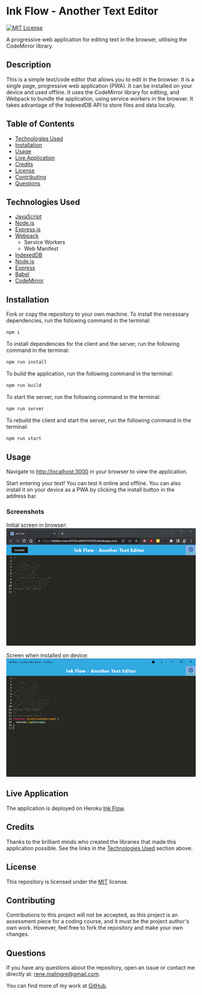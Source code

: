 # Ink Flow - Another Text Editor

 [![MIT License](https://img.shields.io/badge/License-MIT-yellow.svg)](https://opensource.org/licenses/MIT)

A progressive web application for editing text in the browser, utilising the CodeMirror library.

## Description

This is a simple text/code editor that allows you to edit in the browser. It is a single page, progressive web application (PWA). It can be installed on your device and used offline. It uses the CodeMirror library for editing, and Webpack to bundle the application, using service workers in the browser. It takes advantage of the IndexedDB API to store files and data locally.

## Table of Contents

- [Technologies Used](#technologies-used)
- [Installation](#installation)
- [Usage](#usage)
- [Live Application](#live-application)
- [Credits](#credits)
- [License](#license)
- [Contributing](#contributing)
- [Questions](#questions)

## Technologies Used

- [JavaScript](https://developer.mozilla.org/en-US/docs/Web/JavaScript)
- [Node.js](https://nodejs.org/en/)
- [Express.js](https://expressjs.com/)
- [Webpack](https://webpack.js.org/)
  - Service Workers
  - Web Manifest
- [IndexedDB](https://developer.mozilla.org/en-US/docs/Web/API/IndexedDB_API)
- [Node.js](https://nodejs.org/en/)
- [Express](https://expressjs.com/)
- [Babel](https://babeljs.io/)
- [CodeMirror](https://codemirror.net/)
  
## Installation
  
Fork or copy the repository to your own machine. To install the necessary dependencies, run the following command in the terminal:
  
```bash
npm i
```

To install dependencies for the client and the server, run the following command in the terminal:

```bash
npm run install
```

To build the application, run the following command in the terminal:

```bash
npm run build
```

To start the server, run the following command in the terminal:

```bash
npm run server
```

To rebuild the client and start the server, run the following command in the terminal:

```bash
npm run start
```

## Usage

Navigate to [http://localhost:3000](http://localhost:3001) in your browser to view the application.

Start entering your text! You can test it online and offline. You can also install it on your device as a PWA by clicking the install button in the address bar.

### Screenshots

Initial screen in browser:
![App in Browser](docs/images/initial-screen.png)

Screen when installed on device:
![Installed App](docs/images/installed.png)

## Live Application

The application is deployed on Heroku [Ink Flow](https://hidden-cove-03428-aa99c97b4203.herokuapp.com/).

## Credits

Thanks to the brilliant minds who created the libraries that made this application possible. See the links in the [Technologies Used](#technologies-used) section above.

## License
  
This repository is licensed under the [MIT](https://opensource.org/licenses/MIT) license.
  
## Contributing
  
Contributions to this project will not be accepted, as this project is an assessment piece for a coding course, and it must be the project author's own work. However, feel free to fork the repository and make your own changes.
  
## Questions
  
If you have any questions about the repository, open an issue or contact me directly at:
[rene.malingre@gmail.com](mailto:rene.malingre@gmail.com).
  
You can find more of my work at [GitHub](https://github.com/ReneMalingre).
